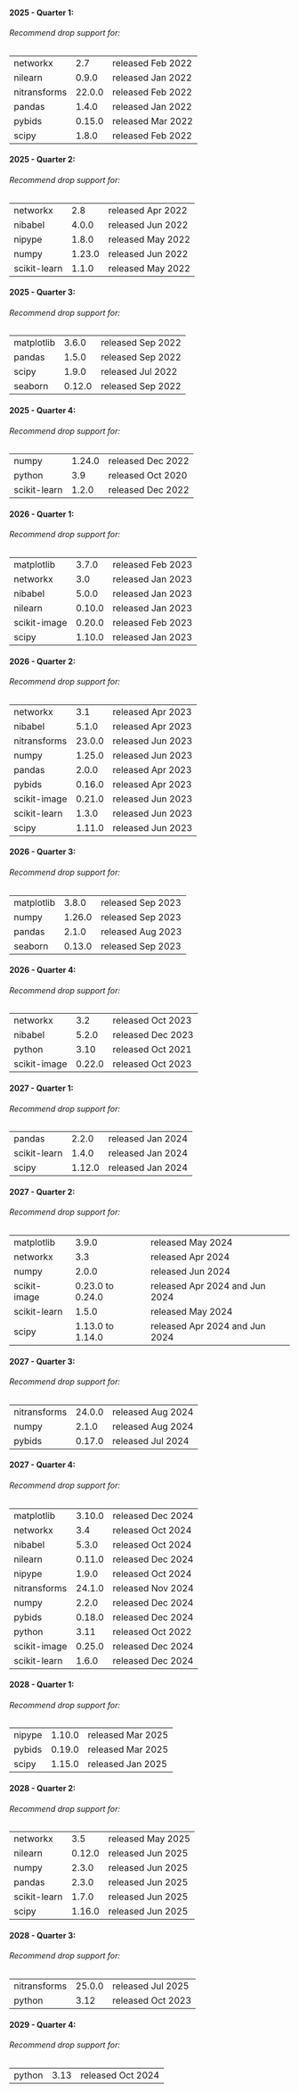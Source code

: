 #### 2025 - Quarter 1:

###### Recommend drop support for:

|              |        |                   |
| ------------ | ------ | ----------------- |
| networkx     | 2.7    | released Feb 2022 |
| nilearn      | 0.9.0  | released Jan 2022 |
| nitransforms | 22.0.0 | released Feb 2022 |
| pandas       | 1.4.0  | released Jan 2022 |
| pybids       | 0.15.0 | released Mar 2022 |
| scipy        | 1.8.0  | released Feb 2022 |

#### 2025 - Quarter 2:

###### Recommend drop support for:

|              |        |                   |
| ------------ | ------ | ----------------- |
| networkx     | 2.8    | released Apr 2022 |
| nibabel      | 4.0.0  | released Jun 2022 |
| nipype       | 1.8.0  | released May 2022 |
| numpy        | 1.23.0 | released Jun 2022 |
| scikit-learn | 1.1.0  | released May 2022 |

#### 2025 - Quarter 3:

###### Recommend drop support for:

|            |        |                   |
| ---------- | ------ | ----------------- |
| matplotlib | 3.6.0  | released Sep 2022 |
| pandas     | 1.5.0  | released Sep 2022 |
| scipy      | 1.9.0  | released Jul 2022 |
| seaborn    | 0.12.0 | released Sep 2022 |

#### 2025 - Quarter 4:

###### Recommend drop support for:

|              |        |                   |
| ------------ | ------ | ----------------- |
| numpy        | 1.24.0 | released Dec 2022 |
| python       | 3.9    | released Oct 2020 |
| scikit-learn | 1.2.0  | released Dec 2022 |

#### 2026 - Quarter 1:

###### Recommend drop support for:

|              |        |                   |
| ------------ | ------ | ----------------- |
| matplotlib   | 3.7.0  | released Feb 2023 |
| networkx     | 3.0    | released Jan 2023 |
| nibabel      | 5.0.0  | released Jan 2023 |
| nilearn      | 0.10.0 | released Jan 2023 |
| scikit-image | 0.20.0 | released Feb 2023 |
| scipy        | 1.10.0 | released Jan 2023 |

#### 2026 - Quarter 2:

###### Recommend drop support for:

|              |        |                   |
| ------------ | ------ | ----------------- |
| networkx     | 3.1    | released Apr 2023 |
| nibabel      | 5.1.0  | released Apr 2023 |
| nitransforms | 23.0.0 | released Jun 2023 |
| numpy        | 1.25.0 | released Jun 2023 |
| pandas       | 2.0.0  | released Apr 2023 |
| pybids       | 0.16.0 | released Apr 2023 |
| scikit-image | 0.21.0 | released Jun 2023 |
| scikit-learn | 1.3.0  | released Jun 2023 |
| scipy        | 1.11.0 | released Jun 2023 |

#### 2026 - Quarter 3:

###### Recommend drop support for:

|            |        |                   |
| ---------- | ------ | ----------------- |
| matplotlib | 3.8.0  | released Sep 2023 |
| numpy      | 1.26.0 | released Sep 2023 |
| pandas     | 2.1.0  | released Aug 2023 |
| seaborn    | 0.13.0 | released Sep 2023 |

#### 2026 - Quarter 4:

###### Recommend drop support for:

|              |        |                   |
| ------------ | ------ | ----------------- |
| networkx     | 3.2    | released Oct 2023 |
| nibabel      | 5.2.0  | released Dec 2023 |
| python       | 3.10   | released Oct 2021 |
| scikit-image | 0.22.0 | released Oct 2023 |

#### 2027 - Quarter 1:

###### Recommend drop support for:

|              |        |                   |
| ------------ | ------ | ----------------- |
| pandas       | 2.2.0  | released Jan 2024 |
| scikit-learn | 1.4.0  | released Jan 2024 |
| scipy        | 1.12.0 | released Jan 2024 |

#### 2027 - Quarter 2:

###### Recommend drop support for:

|              |                  |                                |
| ------------ | ---------------- | ------------------------------ |
| matplotlib   | 3.9.0            | released May 2024              |
| networkx     | 3.3              | released Apr 2024              |
| numpy        | 2.0.0            | released Jun 2024              |
| scikit-image | 0.23.0 to 0.24.0 | released Apr 2024 and Jun 2024 |
| scikit-learn | 1.5.0            | released May 2024              |
| scipy        | 1.13.0 to 1.14.0 | released Apr 2024 and Jun 2024 |

#### 2027 - Quarter 3:

###### Recommend drop support for:

|              |        |                   |
| ------------ | ------ | ----------------- |
| nitransforms | 24.0.0 | released Aug 2024 |
| numpy        | 2.1.0  | released Aug 2024 |
| pybids       | 0.17.0 | released Jul 2024 |

#### 2027 - Quarter 4:

###### Recommend drop support for:

|              |        |                   |
| ------------ | ------ | ----------------- |
| matplotlib   | 3.10.0 | released Dec 2024 |
| networkx     | 3.4    | released Oct 2024 |
| nibabel      | 5.3.0  | released Oct 2024 |
| nilearn      | 0.11.0 | released Dec 2024 |
| nipype       | 1.9.0  | released Oct 2024 |
| nitransforms | 24.1.0 | released Nov 2024 |
| numpy        | 2.2.0  | released Dec 2024 |
| pybids       | 0.18.0 | released Dec 2024 |
| python       | 3.11   | released Oct 2022 |
| scikit-image | 0.25.0 | released Dec 2024 |
| scikit-learn | 1.6.0  | released Dec 2024 |

#### 2028 - Quarter 1:

###### Recommend drop support for:

|        |        |                   |
| ------ | ------ | ----------------- |
| nipype | 1.10.0 | released Mar 2025 |
| pybids | 0.19.0 | released Mar 2025 |
| scipy  | 1.15.0 | released Jan 2025 |

#### 2028 - Quarter 2:

###### Recommend drop support for:

|              |        |                   |
| ------------ | ------ | ----------------- |
| networkx     | 3.5    | released May 2025 |
| nilearn      | 0.12.0 | released Jun 2025 |
| numpy        | 2.3.0  | released Jun 2025 |
| pandas       | 2.3.0  | released Jun 2025 |
| scikit-learn | 1.7.0  | released Jun 2025 |
| scipy        | 1.16.0 | released Jun 2025 |

#### 2028 - Quarter 3:

###### Recommend drop support for:

|              |        |                   |
| ------------ | ------ | ----------------- |
| nitransforms | 25.0.0 | released Jul 2025 |
| python       | 3.12   | released Oct 2023 |

#### 2029 - Quarter 4:

###### Recommend drop support for:

|        |      |                   |
| ------ | ---- | ----------------- |
| python | 3.13 | released Oct 2024 |
